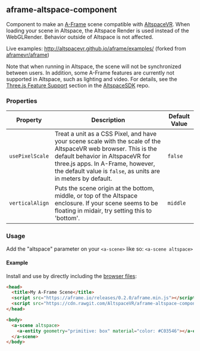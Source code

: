 ## aframe-altspace-component

Component to make an [A-Frame](https://aframe.io) scene compatible with [AltspaceVR](http://altvr.com). When loading your scene in Altspace, the Altspace Render is used instead of the WebGLRender. Behavior outside of Altspace is not affected.

Live examples: http://altspacevr.github.io/aframe/examples/ (forked from [aframevr/aframe](https://github.com/aframevr/aframe))

Note that when running in Altspace, the scene will not be synchronized between users.  In addition, some A-Frame features are currently not supported in Altspace, such as lighting and video.  For details, see the [Three.js Feature Support](http://github.com/AltspaceVR/AltspaceSDK#threejs-feature-support) section in the [AltspaceSDK](http://github.com/AltspaceVR/AltspaceSDK) repo. 

### Properties

| Property  | Description | Default Value |
| --------  | ----------- | ------------- |
| `usePixelScale` | Treat a unit as a CSS Pixel, and have your scene scale with the scale of the AltspaceVR web browser. This is the default behavior in AltspaceVR for three.js apps. In A-Frame, however, the default value is `false`, as units are in meters by default. | `false`
| `verticalAlign` | Puts the scene origin at the bottom, middle, or top of the Altspace enclosure.  If your scene seems to be floating in midair, try setting this to 'bottom'. | `middle`

### Usage
Add the "altspace" parameter on your `<a-scene>` like so: `<a-scene altspace>`


#### Example

Install and use by directly including the [browser files](dist):

```html
<head>
  <title>My A-Frame Scene</title>
  <script src="https://aframe.io/releases/0.2.0/aframe.min.js"></script>
  <script src="https://cdn.rawgit.com/AltspaceVR/aframe-altspace-component/v0.2.2/dist/aframe-altspace-component.min.js"></script>
</head>

<body>
  <a-scene altspace>
    <a-entity geometry="primitive: box" material="color: #C03546"></a-entity>
  </a-scene>
</body>
```
